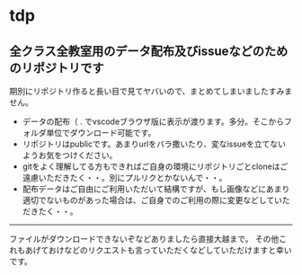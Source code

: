 # tdp

## 全クラス全教室用のデータ配布及びissueなどのためのリポジトリです
期別にリポジトリ作ると長い目で見てヤバいので、まとめてしまいましたすみません。

- データの配布（ . でvscodeブラウザ版に表示が渡ります。多分。そこからフォルダ単位でダウンロード可能です。
- リポジトリはpublicです。あまりurlをバラ撒いたり、変なissueを立てないようお気をつけください。
- gitをよく理解してる方もできればご自身の環境にリポジトリごとcloneはご遠慮いただきたく・・。別にプルリクとかないんで・・。
- 配布データはご自由にご利用いただいて結構ですが、もし画像などにあまり適切でないものがあった場合は、ご自身でのご利用の際に変更などしていただきたく・・。

---

ファイルがダウンロードできないぞなどありましたら直接大越まで。
その他これもあげておけなどのリクエストも言っていただくなどしていただけますと幸いです。
